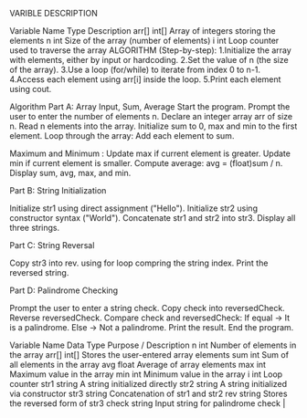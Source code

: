 VARIBLE DESCRIPTION

Variable Name	Type	Description
arr[]	int[]	Array of integers storing the elements
n	int	Size of the array (number of elements)
i	int	Loop counter used to traverse the array
ALGORITHM (Step-by-step): 1.Initialize the array with elements, either by input or hardcoding. 2.Set the value of n (the size of the array). 3.Use a loop (for/while) to iterate from index 0 to n-1. 4.Access each element using arr[i] inside the loop. 5.Print each element using cout.

Algorithm Part A: Array Input, Sum, Average
Start the program. Prompt the user to enter the number of elements n. Declare an integer array arr of size n. Read n elements into the array. Initialize sum to 0, max and min to the first element. Loop through the array: Add each element to sum.

Maximum and Minimum : Update max if current element is greater. Update min if current element is smaller. Compute average: avg = (float)sum / n. Display sum, avg, max, and min.

Part B: String Initialization

Initialize str1 using direct assignment ("Hello"). Initialize str2 using constructor syntax ("World"). Concatenate str1 and str2 into str3. Display all three strings.

Part C: String Reversal

Copy str3 into rev. using for loop compring the string index. Print the reversed string.

Part D: Palindrome Checking

Prompt the user to enter a string check. Copy check into reversedCheck. Reverse reversedCheck. Compare check and reversedCheck: If equal → It is a palindrome. Else → Not a palindrome. Print the result. End the program.

Variable Name	Data Type	Purpose / Description
n	int	Number of elements in the array
arr[]	int[]	Stores the user-entered array elements
sum	int	Sum of all elements in the array
avg	float	Average of array elements
max	int	Maximum value in the array
min	int	Minimum value in the array
i	int	Loop counter
str1	string	A string initialized directly
str2	string	A string initialized via constructor
str3	string	Concatenation of str1 and str2
rev	string	Stores the reversed form of str3
check	string	Input string for palindrome check
      |
